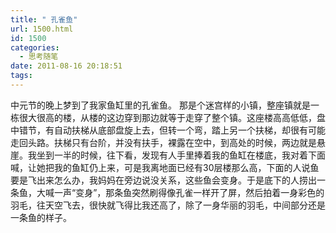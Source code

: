 ```yaml
---
title: " 孔雀鱼"
url: 1500.html
id: 1500
categories:
  - 思考随笔
date: 2011-08-16 20:18:51
tags:
---
```


中元节的晚上梦到了我家鱼缸里的孔雀鱼。 那是个迷宫样的小镇，整座镇就是一栋很大很高的楼，从楼的这边穿到那边就等于走穿了整个镇。这座楼高高低低，盘中错节，有自动扶梯从底部盘旋上去，但转一个弯，踏上另一个扶梯，却很有可能走回头路。扶梯只有台阶，并没有扶手，裸露在空中，到高处的时候，两边就是悬崖。我坐到一半的时候，往下看，发现有人手里捧着我的鱼缸在楼底，我对着下面喊，让她把我的鱼缸仍上来，可是我离地面已经有30层楼那么高，下面的人说鱼要是飞出来怎么办，我妈妈在旁边说没关系，这些鱼会变身。于是底下的人捞出一条鱼，大喊一声“变身”，那条鱼突然刷得像孔雀一样开了屏，然后拍着一身彩色的羽毛，往天空飞去，很快就飞得比我还高了，除了一身华丽的羽毛，中间部分还是一条鱼的样子。